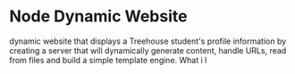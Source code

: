 # Node Dynamic Website

dynamic website that displays a Treehouse student's profile information by creating a server that will dynamically generate content, handle URLs, read from files and build a simple template engine.
What i l

